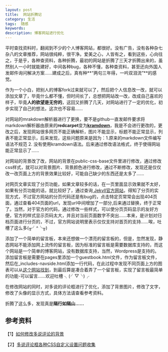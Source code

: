 ```yaml
---
layout: post
title:  网站折腾记
category: 生活
tags:  随感
keywords: 
description: 博客网站进行优化
---
```


平时查找资料时，翻阅到不少的个人博客网站，都很好。没有广告，没有各种杂七杂八的文章推荐，网站很纯粹，很干净。爱美之心，人皆有之，看到这些，心向往之，于是乎，各种查资料，各种折腾，最初的网站是折腾了三天才折腾出来的，虽然别人一小时就能建好，中间各种bug，各种不懂，各种查资料，甚至还向外国人发邮件询问解决方案……建成之后，真有种**“两句三年得，一吟双泪流”**的感觉。

作为一个小白，把别人的博客fork过来就可以了，然后把个人信息改一改，就可以添加文章了，毕竟什么都不懂，但时间长了，总想把网站改一改，改成自己喜欢的样子，毕竟**人的欲望是无穷的**，这回又折腾了几天，对网站进行了一定的优化，初步实现了自己的想法，这次也不容易……

对网站的mrakdown解析器进行了更换，要不是github一直发邮件要求将markdown解析器由原来的**redcarpet**变为<a href="http://kramdown.gettalong.org/quickref.html" target="_blank"><b>kramdown</b></a>，我是不会进行更改的，更改之后，发现网站很多网页不能正确解析，图片不能显示，标题不能正常显示，列表不能正常显示，后来发现，这些问题原来是因为：1.原来的markdown文件编写语法不规范 2. 没有使用kramdown语法。后来通过修改语法格式，终于使得网站能正常显示了……


对网站的背景改了改，网站的背景在public-css-base文件里进行修改，通过修改css样式，就可以对背景图片、背景颜色进行修改，通过不断修改，发现还是仅仅改一改页面上方的背景效果比较好，可能自己缺少的东西还是太多了……

对网页文章实现了分页功能，如果文章较多的话，在一页里面显示效果就不太好，如果有分页功能的话，就比较好了，通过查询<a href="http://jekyll.bootcss.com/" target="_blank"> Jekyll官方网站</a>，得知了分页的实现方式，不过官方网站的分页代码还是有bug的，点击特定页常常会出现404页面，通过查看404页面的url，发现url中间增加了一部分,后来通过替换，终于正常了。当然，对于官方的代码，通过修改一些样式，可以使分页页码显示的友好方便，官方的样式显示页码太大，并且对当前页面数字不突出……本来，是计划对归档页面进行分页的，不过，官方网站说明里表示仅仅支持对首页的支持……唉，吐槽了这么多(╥╯^╰╥)

添加了一个简单的留言板，本来还想做一个漂亮的留言板的，但是，忽然发现，静态网站不能添加网上流传的留言板，因为标准的留言板是需要数据库支持的，而这个网站是一个简单的博客网站，没有数据库支持，当然，Wordpress是支持的。添加留言板是需要在pages里添加一个guestbook.html文件，作为留言板文件，然后在_includes-navside.html添加一行代码，在此过程中发现不同页面上方的图表可以从<a href="http://www.mediawikibootstrapskin.co.uk/index.php?title=Icons_Sets" target="_blank">这个网站找到</a>，到最后算是凑合着弄了一个留言板，实现了留言板最简单的功能-可以留言……欢迎吐槽 ╮(╯▽╰)╭

在修改网站的同时，对多说的评论框进行了优化，添加了背景图片，修改了文字，修改了头像的显示方式，具体方法请查看参考资料。

折腾了这么多，发现真是**隔行如隔山……**

## 参考资料

【1】[如何修改多说评论的背景](http://9iphp.com/opensystem/wordpress/858.html)

【2】[多说评论框各种CSS自定义设置问题收集](http://yusi123.com/2689.html)




